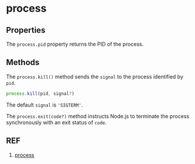 # process

## Properties

The `process.pid` property returns the PID of the process.

## Methods

The `process.kill()` method sends the `signal` to the process identified by `pid`.

```js
process.kill(pid, signal?)
```

The default `signal` is `'SIGTERM'`.

The `process.exit(code?)` method instructs Node.js to terminate the process synchronously with an exit status of `code`.

## REF

1. [process](https://nodejs.org/api/process.html)
